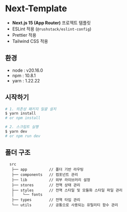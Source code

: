 # Next-Template

- **Next.js 15 (App Router)** 프로젝트 템플릿
- ESLint 적용 (`@rushstack/eslint-config`)
- Prettier 적용
- Tailwind CSS 적용

## 환경

- node : v20.16.0
- npm : 10.8.1
- yarn : 1.22.22

## 시작하기

```bash
# 1. 의존성 패키지 일괄 설치
$ yarn install
# or npm install

# 2. 스크립트 실행
$ yarn dev
# or npm run dev
```

## 폴더 구조

```
  src
   ├── app          // 폴더 기반 라우팅
   ├── components   // 컴포넌트 관리
   ├── lib          // 외부 라이브러리 설정
   ├── stores       // 전역 상태 관리
   ├── styles       // 전역 스타일 및 모듈화 스타일 파일 관리
   │    └── fonts
   ├── types        // 전역 타입 관리
   └── utils        // 공통으로 사용되는 유틸리티 함수 관리
```
